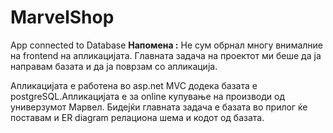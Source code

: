 # MarvelShop
App connected to Database
**Напомена :** Не сум обрнал многу внималние на frontend на апликацијата. Главната задача на проектот ми беше да ја направам базата и да ја поврзам со апликација.<br/>

Апликацијата е работена во asp.net MVC додека базата е postgreSQL.Апликацијата е за online купување на производи од универзумот Марвел.
Бидејќи главната задача е базата во прилог ќе поставам и ER diagram релациона шема и кодот од базата.

